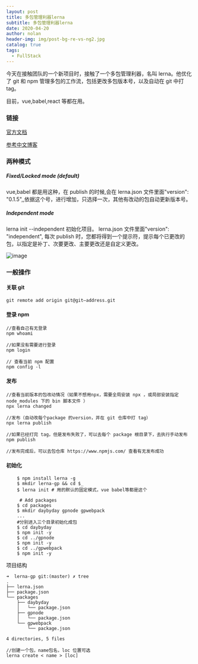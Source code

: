 ```yaml
---
layout: post
title: 多包管理利器lerna
subtitle: 多包管理利器lerna
date: 2020-04-20
author: nolan
header-img: img/post-bg-re-vs-ng2.jpg
catalog: true
tags:
  - FullStack
---
```


今天在接触团队的一个新项目时，接触了一个多包管理利器，名叫 lerna。他优化了 git 和 npm 管理多包的工作流，包括更改多包版本号，以及自动在 git 中打 tag。

目前，vue,babel,react 等都在用。

### 链接

[官方文档](https://github.com/lerna/lerna/tree/master/commands/publish#readme)

[参考中文博客](https://juejin.im/post/5ced1609e51d455d850d3a6c)

### 两种模式

##### Fixed/Locked mode (default)

vue,babel 都是用这种，在 publish 的时候,会在 lerna.json 文件里面"version": "0.1.5",,依据这个号，进行增加，只选择一次，其他有改动的包自动更新版本号。

##### Independent mode

lerna init --independent 初始化项目。
lerna.json 文件里面"version": "independent",
每次 publish 时，您都将得到一个提示符，提示每个已更改的包，以指定是补丁、次要更改、主要更改还是自定义更改。

![image](https://tva1.sinaimg.cn/large/007S8ZIlgy1ge3qcbdpm4j30dm050mxt.jpg)

### 一般操作

#### 关联 git

```
git remote add origin git@git—address.git
```

#### 登录 npm

```
//查看自己有无登录
npm whoami

//如果没有需要进行登录
npm login

// 查看当前 npm 配置
npm config -l

```

#### 发布

```
//查看当前版本的包改动情况（如果不想用npx，需要全局安装 npx ，或局部安装指定 node_modules 下的 bin 脚本文件 ）
npx lerna changed

//发布（自动改每个package 的version，并在 git 仓库中打 tag）
npx lerna publish

//如果已经打完 tag，但是发布失败了，可以去每个 package 根目录下，去执行手动发布
npm publish

//发布完成后，可以去包仓库 https://www.npmjs.com/ 查看有无发布成功

```

#### 初始化

```
    $ npm install lerna -g
    $ mkdir lerna-gp && cd $_
    $ lerna init # 用的默认的固定模式，vue babel等都是这个

     # Add packages
    $ cd packages
    $ mkdir daybyday gpnode gpwebpack
    ...
    #分别进入三个目录初始化成包
    $ cd daybyday
    $ npm init -y
    $ cd ../gpnode
    $ npm init -y
    $ cd ../gpwebpack
    $ npm init -y

```

项目结构

```
➜  lerna-gp git:(master) ✗ tree
.
├── lerna.json
├── package.json
└── packages
    ├── daybyday
    │   └── package.json
    ├── gpnode
    │   └── package.json
    └── gpwebpack
        └── package.json

4 directories, 5 files

```

```
//创建一个包，name包名，loc 位置可选
lerna create < name > [loc]
```
